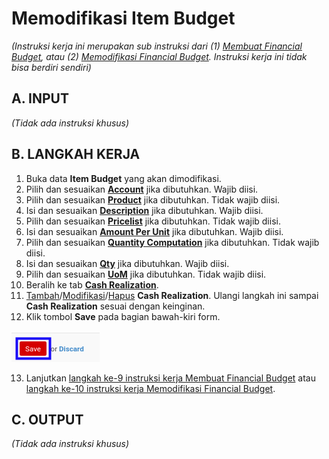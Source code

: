 # Memodifikasi Item Budget

*(Instruksi kerja ini merupakan sub instruksi dari (1) [Membuat Financial Budget](./membuat.md), atau (2) [Memodifikasi Financial Budget](./memodifikasi.md). Instruksi kerja ini tidak bisa berdiri sendiri)*

## A. INPUT

*(Tidak ada instruksi khusus)*

## B. LANGKAH KERJA

1. Buka data **Item Budget** yang akan dimodifikasi.
2. Pilih dan sesuaikan **[Account](./penjelasan.md#field-budget-items-account)** jika dibutuhkan. Wajib diisi.
3. Pilih dan sesuaikan **[Product](./penjelasan.md#field-budget-items-product)** jika dibutuhkan. Tidak wajib diisi.
4. Isi dan sesuaikan **[Description](./penjelasan.md#field-budget-items-description)** jika dibutuhkan. Wajib diisi.
5. Pilih dan sesuaikan **[Pricelist](./penjelasan.md#field-budget-items-pricelist)** jika dibutuhkan. Tidak wajib diisi.
6. Isi dan sesuaikan **[Amount Per Unit](./penjelasan.md#field-budget-items-amount-per-unit)** jika dibutuhkan. Wajib diisi.
7. Pilih dan sesuaikan **[Quantity Computation](./penjelasan.md#field-budget-items-quantity-computation)** jika dibutuhkan. Tidak wajib diisi.
8. Isi dan sesuaikan **[Qty](./penjelasan.md#field-budget-items-qty)** jika dibutuhkan. Wajib diisi.
9. Pilih dan sesuaikan **[UoM](./penjelasan.md#field-budget-items-uom)** jika dibutuhkan. Tidak wajib diisi.
10. Beralih ke tab **[Cash Realization](./penjelasan.md#field-budget-items-tab-cash-realization)**.
11. <a name="l11">[Tambah](./menambahkan-cash-realization.md)/[Modifikasi](./memodifikasi-cash-realization.md)/[Hapus](./menghapus-cash-realization.md) **Cash Realization**</a>. Ulangi langkah ini sampai **Cash Realization** sesuai dengan keinginan.
12. Klik tombol **Save** pada bagian bawah-kiri form.

![](../../img/financial-budget/tombol-save-modifikasi-item-budget.png)

13. Lanjutkan [langkah ke-9 instruksi kerja Membuat Financial Budget](./membuat.md#l9) atau [langkah ke-10 instruksi kerja Memodifikasi Financial Budget](./memodifikasi.md#l10).

## C. OUTPUT

*(Tidak ada instruksi khusus)*
